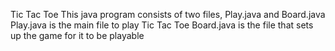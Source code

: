 Tic Tac Toe
This java program consists of two files, Play.java and Board.java
Play.java is the main file to play Tic Tac Toe
Board.java is the file that sets up the game for it to be playable
